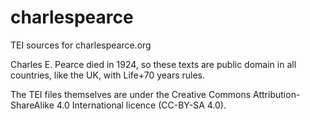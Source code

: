 charlespearce
=============

TEI sources for charlespearce.org

Charles E. Pearce died in 1924, so these texts are public domain in all
countries, like the UK, with Life+70 years rules.

The TEI files themselves are under the Creative Commons Attribution-ShareAlike 4.0 International licence (CC-BY-SA 4.0).
